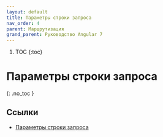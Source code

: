 ```yaml
---
layout: default
title: Параметры строки запроса
nav_order: 4
parent: Маршрутизация
grand_parent: Руководство Angular 7
---
```


<!-- prettier-ignore-start -->
1. TOC
{:toc}

# Параметры строки запроса
{: .no_toc }
<!-- prettier-ignore-end -->

## Ссылки

- [Параметры строки запроса](https://metanit.com/web/angular2/7.4.php)
